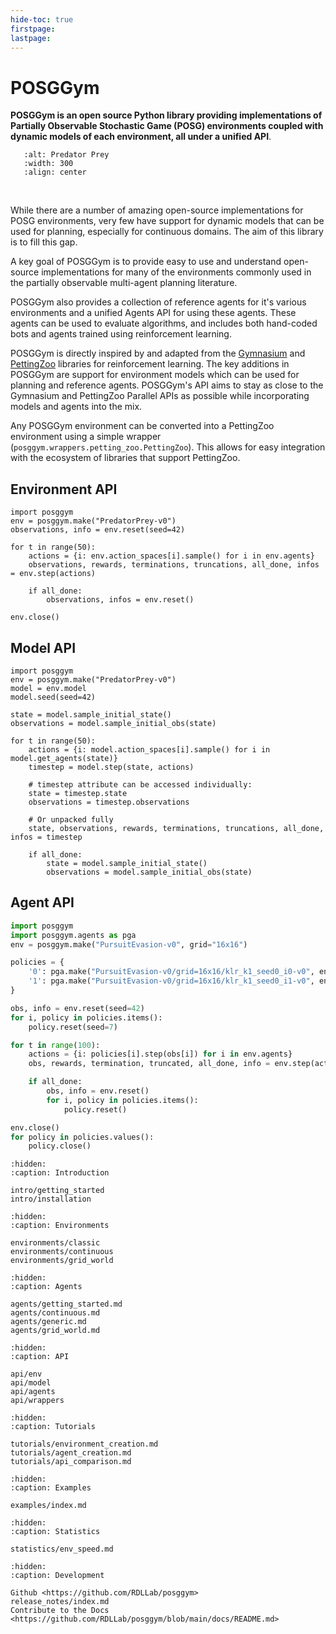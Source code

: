 ```yaml
---
hide-toc: true
firstpage:
lastpage:
---
```


# POSGGym

**POSGGym is an open source Python library providing implementations of Partially Observable Stochastic Game (POSG) environments coupled with dynamic models of each environment, all under a unified API**.

```{figure} _static/videos/grid_world/predator_prey.gif
   :alt: Predator Prey
   :width: 300
   :align: center
```

<br/>

While there are a number of amazing open-source implementations for POSG environments, very few have support for dynamic models that can be used for planning, especially for continuous domains. The aim of this library is to fill this gap.

A key goal of POSGGym is to provide easy to use and understand open-source implementations for many of the environments commonly used in the partially observable multi-agent planning literature.

POSGGym also provides a collection of reference agents for it's various environments and a unified Agents API for using these agents. These agents can be used to evaluate algorithms, and includes both hand-coded bots and agents trained using reinforcement learning.

POSGGym is directly inspired by and adapted from the [Gymnasium](https://gymnasium.farama.org/) and [PettingZoo](https://pettingzoo.farama.org/) libraries for reinforcement learning. The key additions in POSGGym are support for environment models which can be used for planning and reference agents. POSGGym's API aims to stay as close to the Gymnasium and PettingZoo Parallel APIs as possible while incorporating models and agents into the mix.

Any POSGGym environment can be converted into a PettingZoo environment using a simple wrapper (`posggym.wrappers.petting_zoo.PettingZoo`). This allows for easy integration with the ecosystem of libraries that support PettingZoo.


## Environment API

```{code-block} python
import posggym
env = posggym.make("PredatorPrey-v0")
observations, info = env.reset(seed=42)

for t in range(50):
    actions = {i: env.action_spaces[i].sample() for i in env.agents}
    observations, rewards, terminations, truncations, all_done, infos = env.step(actions)

    if all_done:
        observations, infos = env.reset()

env.close()
```

## Model API

```{code-block} python
import posggym
env = posggym.make("PredatorPrey-v0")
model = env.model
model.seed(seed=42)

state = model.sample_initial_state()
observations = model.sample_initial_obs(state)

for t in range(50):
    actions = {i: model.action_spaces[i].sample() for i in model.get_agents(state)}
    timestep = model.step(state, actions)

    # timestep attribute can be accessed individually:
    state = timestep.state
    observations = timestep.observations

    # Or unpacked fully
    state, observations, rewards, terminations, truncations, all_done, infos = timestep

    if all_done:
        state = model.sample_initial_state()
        observations = model.sample_initial_obs(state)
```

## Agent API

```python
import posggym
import posggym.agents as pga
env = posggym.make("PursuitEvasion-v0", grid="16x16")

policies = {
    '0': pga.make("PursuitEvasion-v0/grid=16x16/klr_k1_seed0_i0-v0", env.model, '0'),
    '1': pga.make("PursuitEvasion-v0/grid=16x16/klr_k1_seed0_i1-v0", env.model, '1')
}

obs, info = env.reset(seed=42)
for i, policy in policies.items():
    policy.reset(seed=7)

for t in range(100):
    actions = {i: policies[i].step(obs[i]) for i in env.agents}
    obs, rewards, termination, truncated, all_done, info = env.step(actions)

    if all_done:
        obs, info = env.reset()
        for i, policy in policies.items():
            policy.reset()

env.close()
for policy in policies.values():
    policy.close()
```


```{toctree}
:hidden:
:caption: Introduction

intro/getting_started
intro/installation

```

```{toctree}
:hidden:
:caption: Environments

environments/classic
environments/continuous
environments/grid_world
```

```{toctree}
:hidden:
:caption: Agents

agents/getting_started.md
agents/continuous.md
agents/generic.md
agents/grid_world.md
```

```{toctree}
:hidden:
:caption: API

api/env
api/model
api/agents
api/wrappers

```

```{toctree}
:hidden:
:caption: Tutorials

tutorials/environment_creation.md
tutorials/agent_creation.md
tutorials/api_comparison.md
```

```{toctree}
:hidden:
:caption: Examples

examples/index.md
```

```{toctree}
:hidden:
:caption: Statistics

statistics/env_speed.md
```

```{toctree}
:hidden:
:caption: Development

Github <https://github.com/RDLLab/posggym>
release_notes/index.md
Contribute to the Docs <https://github.com/RDLLab/posggym/blob/main/docs/README.md>
```
